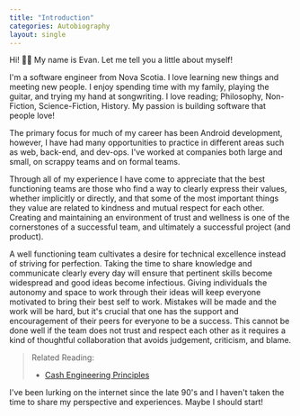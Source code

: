 ```yaml
---
title: "Introduction"
categories: Autobiography
layout: single
---
```


Hi! 👋🏼 My name is Evan. Let me tell you a little about myself!

I'm a software engineer from Nova Scotia. I love learning new things and meeting
new people. I enjoy spending time with my family, playing the guitar, and
trying my hand at songwriting. I love reading; Philosophy, Non-Fiction,
Science-Fiction, History. My passion is building software that people love!

The primary focus for much of my career has been Android development, however, I
have had many opportunities to practice in different areas such as web,
back-end, and dev-ops. I've worked at companies both large and small, on
scrappy teams and on formal teams.

Through all of my experience I have come to appreciate that the best functioning
teams are those who find a way to clearly express their values, whether
implicitly or directly, and that some of the most important things they value
are related to kindness and mutual respect for each other. Creating and
maintaining an environment of trust and wellness is one of the cornerstones of
a successful team, and ultimately a successful project (and product).

A well functioning team cultivates a desire for technical excellence instead of
striving for perfection. Taking the time to share knowledge and communicate
clearly every day will ensure that pertinent skills become widespread and good
ideas become infectious. Giving individuals the autonomy and space to work
through their ideas will keep everyone motivated to bring their best self to
work. Mistakes will be made and the work will be hard, but it's crucial that
one has the support and encouragement of their peers for everyone to be a
success. This cannot be done well if the team does not trust and respect each
other as it requires a kind of thoughtful collaboration that avoids judgement,
criticism, and blame.

> Related Reading:
> * [Cash Engineering Principles](https://code.cash.app/cash-engineering-principles)

I've been lurking on the internet since the late 90's and I haven't taken the
time to share my perspective and experiences. Maybe I should start!